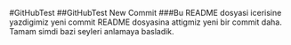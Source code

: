 #GitHubTest
##GitHubTest New Commit
###Bu README dosyasi icerisine yazdigimiz yeni commit
README dosyasina attigmiz yeni bir commit daha.
Tamam simdi bazi seyleri anlamaya basladik.
